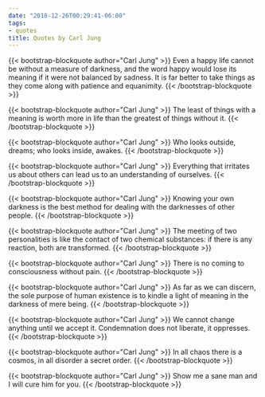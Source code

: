 ```yaml
---
date: "2018-12-26T00:29:41-06:00"
tags:
- quotes
title: Quotes by Carl Jung
---
```


{{< bootstrap-blockquote author="Carl Jung" >}}
Even a happy life cannot be without a measure of darkness, and the word happy would lose its meaning if it were not balanced by sadness. It is far better to take things as they come along with patience and equanimity.
{{< /bootstrap-blockquote >}}

{{< bootstrap-blockquote author="Carl Jung" >}}
The least of things with a meaning is worth more in life than the greatest of things without it.
{{< /bootstrap-blockquote >}}

{{< bootstrap-blockquote author="Carl Jung" >}}
Who looks outside, dreams; who looks inside, awakes.
{{< /bootstrap-blockquote >}}

{{< bootstrap-blockquote author="Carl Jung" >}}
Everything that irritates us about others can lead us to an understanding of ourselves.
{{< /bootstrap-blockquote >}}

{{< bootstrap-blockquote author="Carl Jung" >}}
Knowing your own darkness is the best method for dealing with the darknesses of other people.
{{< /bootstrap-blockquote >}}

{{< bootstrap-blockquote author="Carl Jung" >}}
The meeting of two personalities is like the contact of two chemical substances: if there is any reaction, both are transformed.
{{< /bootstrap-blockquote >}}

{{< bootstrap-blockquote author="Carl Jung" >}}
There is no coming to consciousness without pain.
{{< /bootstrap-blockquote >}}

{{< bootstrap-blockquote author="Carl Jung" >}}
As far as we can discern, the sole purpose of human existence is to kindle a light of meaning in the darkness of mere being.
{{< /bootstrap-blockquote >}}

{{< bootstrap-blockquote author="Carl Jung" >}}
We cannot change anything until we accept it. Condemnation does not liberate, it oppresses.
{{< /bootstrap-blockquote >}}

{{< bootstrap-blockquote author="Carl Jung" >}}
In all chaos there is a cosmos, in all disorder a secret order.
{{< /bootstrap-blockquote >}}

{{< bootstrap-blockquote author="Carl Jung" >}}
Show me a sane man and I will cure him for you.
{{< /bootstrap-blockquote >}}
